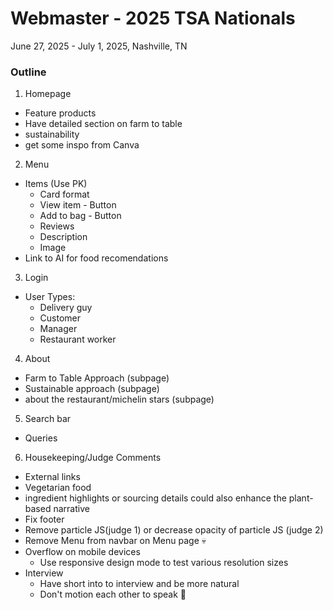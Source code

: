 # Webmaster - 2025 TSA Nationals
June 27, 2025 - July 1, 2025, Nashville, TN

### Outline
1.  Homepage
* Feature products
* Have detailed section on farm to table
* sustainability
* get some inspo from Canva 
2.  Menu
  - Items (Use PK)
    + Card format
    + View item - Button
    + Add to bag - Button 
    + Reviews
    + Description
    + Image
  - Link to AI for food recomendations
3. Login
  - User Types:
    + Delivery guy
    + Customer
    + Manager
    + Restaurant worker
 4. About
  - Farm to Table Approach (subpage)
  - Sustainable approach (subpage)
  - about the restaurant/michelin stars (subpage)
 5. Search bar
  - Queries
 6. Housekeeping/Judge Comments
  -  External links
  -  Vegetarian food
  -  ingredient	highlights	or	sourcing	details	could	also	enhance	the	plant-based	narrative
  -  Fix footer
  -  Remove particle JS(judge 1) or decrease opacity of particle JS (judge 2)
  -  Remove Menu from navbar on Menu page 💀
  -  Overflow on mobile devices
     + Use responsive design mode to test various resolution sizes
  - Interview
    + Have short into to interview and be more natural
    + Don't motion each other to speak 🤔
  
  
    

